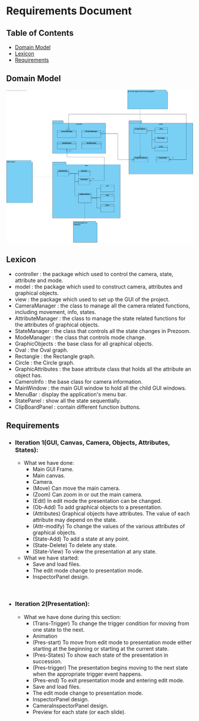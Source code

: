 # Requirements Document

## Table of Contents
    
 - [Domain Model](#domain-model)
 - [Lexicon](#lexicon)
 - [Requirements](#requirements)

## Domain Model
![Domain model](res/DomainDiagram.png)


## Lexicon

- controller : the package which used to control the camera, state, attribute and mode.
- model : the package which used to construct camera, attributes and graphical objects.
- view : the package which used to set up the GUI of the project.
- CameraManager : the class to manage all the camera related functions, including movement, info, states.
- AttributeManager : the class to manage the state related functions for the attributes of graphical objects.
- StateManager : the class that controls all the state changes in Prezoom.
- ModeManager : the class that controls mode change.
- GraphicObjects : the base class for all graphical objects.
- Oval : the Oval graph.
- Rectangle : the Rectangle graph.
- Circle : the Circle graph.
- GraphicAttributes : the base attribute class that holds all the attribute an object has.
- CameroInfo : the base class for camera information.
- MainWindow : the main GUI window to hold all the child GUI windows.
- MenuBar : display the application's menu bar.
- StatePanel : show all the state sequentially.
- ClipBoardPanel : contain different function buttons.

## Requirements

+ ### __Iteration 1__(GUI, Canvas, Camera, Objects, Attributes, States):
  + What we have done:
    + Main GUI Frame.
    + Main canvas.
    + Camera.
    + (Move) Can move the main camera.
    + (Zoom) Can zoom in or out the main camera.
    + (Edit) In edit mode the presentation can be changed.
    + (Ob-Add) To add graphical objects to a presentation.
    + (Attributes) Graphical objects have attributes. The value of each attribute may depend on the state.
    + (Attr-modify) To change the values of the various attributes of graphical objects.
    + (State-Add) To add a state at any point.
    + (State-Delete) To delete any state.
    + (State-View) To view the presentation at any state.
  + What we have started:
    + Save and load files.
    + The edit mode change to presentation mode.
    + InspectorPanel design.
    
<br/>

+ ### __Iteration 2__(Presentation):
  + What we have done during this section:
    + (Trans-Trigger) To change the trigger condition for moving from one state to the next.
    + Animation
    + (Pres-start) To move from edit mode to presentation mode either starting at the beginning or starting at the current state.
    + (Pres-States) To show each state of the presentation in succession.
    + (Pres-trigger) The presentation begins moving to the next state when the appropriate trigger event happens.
    + (Pres-end) To exit presentation mode and entering edit mode.
    + Save and load files.
    + The edit mode change to presentation mode.
    + InspectorPanel design.
    + CameraInspectorPanel design.
    + Preview for each state (or each slide).
